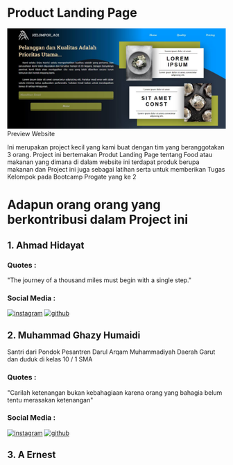 # Product Landing Page

![preview_image](assets/image/preview.JPG)
Preview Website


Ini merupakan project kecil yang kami buat dengan tim yang beranggotakan 3 orang. Project ini bertemakan Produt Landing Page tentang Food atau makanan yang dimana di dalam website ini terdapat produk berupa makanan dan Project ini juga sebagai latihan serta untuk memberikan Tugas Kelompok pada Bootcamp Progate yang ke 2

# Adapun orang orang yang berkontribusi dalam Project ini

## 1.    Ahmad Hidayat

### Quotes :
"The journey of a thousand miles must begin with a single step."

### Social Media :
[![instagram](https://img.shields.io/badge/-INSTAGRAM-cd486b?style=for-the-badge&logo=instagram&logoColor=white)](https://www.instagram.com/hidayat_a_/)
[![github](https://img.shields.io/badge/-GITHUB-24292e?style=for-the-badge&logo=github&logoColor=white)](https://github.com/yat2yat)


## 2.  Muhammad Ghazy Humaidi

Santri dari Pondok Pesantren Darul Arqam Muhammadiyah Daerah Garut dan duduk di kelas 10 / 1 SMA

### Quotes :
"Carilah ketenangan bukan kebahagiaan karena orang yang bahagia belum tentu merasakan ketenangan"

### Social Media :
[![instagram](https://img.shields.io/badge/-INSTAGRAM-cd486b?style=for-the-badge&logo=instagram&logoColor=white)](https://instagram.com/ghazthiskc/)
[![github](https://img.shields.io/badge/-GITHUB-24292e?style=for-the-badge&logo=github&logoColor=white)](https://github.com/ghazthiskc19/)

## 3.   A Ernest